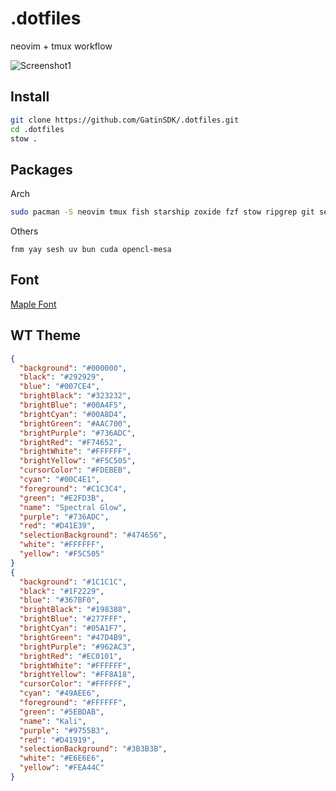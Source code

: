 # .dotfiles
neovim + tmux workflow

![Screenshot1](https://i.imgur.com/LJ7ITKh.png) 

## Install
```bash
git clone https://github.com/GatinSDK/.dotfiles.git
cd .dotfiles
stow .
```

## Packages

Arch

```bash
sudo pacman -S neovim tmux fish starship zoxide fzf stow ripgrep git sed unzip base-devel openssh lazygit python3
```
Others

``
fnm yay sesh uv bun cuda opencl-mesa
``
## Font
[Maple Font](https://github.com/subframe7536/maple-font)

## WT Theme
```json
{
  "background": "#000000",
  "black": "#292929",
  "blue": "#007CE4",
  "brightBlack": "#323232",
  "brightBlue": "#00A4F5",
  "brightCyan": "#00A8D4",
  "brightGreen": "#AAC700",
  "brightPurple": "#736ADC",
  "brightRed": "#F74652",
  "brightWhite": "#FFFFFF",
  "brightYellow": "#F5C505",
  "cursorColor": "#FDEBEB",
  "cyan": "#00C4E1",
  "foreground": "#C1C3C4",
  "green": "#E2FD3B",
  "name": "Spectral Glow",
  "purple": "#736ADC",
  "red": "#D41E39",
  "selectionBackground": "#474656",
  "white": "#FFFFFF",
  "yellow": "#F5C505"
}
{
  "background": "#1C1C1C",
  "black": "#1F2229",
  "blue": "#367BF0",
  "brightBlack": "#198388",
  "brightBlue": "#277FFF",
  "brightCyan": "#05A1F7",
  "brightGreen": "#47D4B9",
  "brightPurple": "#962AC3",
  "brightRed": "#EC0101",
  "brightWhite": "#FFFFFF",
  "brightYellow": "#FF8A18",
  "cursorColor": "#FFFFFF",
  "cyan": "#49AEE6",
  "foreground": "#FFFFFF",
  "green": "#5EBDAB",
  "name": "Kali",
  "purple": "#9755B3",
  "red": "#D41919",
  "selectionBackground": "#3B3B3B",
  "white": "#E6E6E6",
  "yellow": "#FEA44C"
}


```
